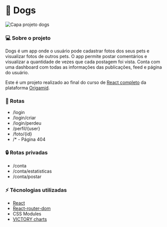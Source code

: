 # 🐶 Dogs

![Capa projeto dogs](https://github-production-user-asset-6210df.s3.amazonaws.com/118746037/252054637-4417a03c-c8ca-4a60-a8b4-ea38507ce325.jpg)

### 💻 Sobre o projeto
Dogs é um app onde o usuário pode cadastrar fotos dos seus pets e visualizar fotos de outros pets. O app permite postar comentários e visualizar a quantidade de vezes que cada postagem foi vista. Conta com uma dashboard com todas as informações das publicações, feed e página do usuário.

Este é um projeto realizado ao final do curso de [React completo](https://www.origamid.com/curso/react-completo/) da plataforma [Origamid](https://www.origamid.com/).

### 🔗 Rotas

* /login
* /login/criar
* /login/perdeu
* /perfil/{user}
* /foto/{id}
* /* - Página 404

### 🔒 Rotas privadas

* /conta
* /conta/estatisticas
* /conta/postar

### ⚡ Técnologias utilizadas

* [React](https://react.dev/)
* [React-router-dom](https://reactrouter.com/en/main)
* CSS Modules
* [VICTORY charts](https://formidable.com/open-source/victory/)